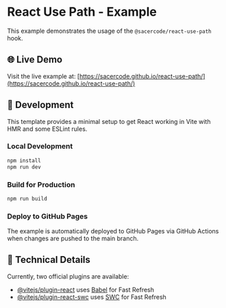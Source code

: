 # React Use Path - Example

This example demonstrates the usage of the `@sacercode/react-use-path` hook.

## 🌐 Live Demo

Visit the live example at: [https://sacercode.github.io/react-use-path/](https://sacercode.github.io/react-use-path/)

## 🚀 Development

This template provides a minimal setup to get React working in Vite with HMR and some ESLint rules.

### Local Development

```bash
npm install
npm run dev
```

### Build for Production

```bash
npm run build
```

### Deploy to GitHub Pages

The example is automatically deployed to GitHub Pages via GitHub Actions when changes are pushed to the main branch.

## 🔧 Technical Details

Currently, two official plugins are available:

- [@vitejs/plugin-react](https://github.com/vitejs/vite-plugin-react/blob/main/packages/plugin-react/README.md) uses [Babel](https://babeljs.io/) for Fast Refresh
- [@vitejs/plugin-react-swc](https://github.com/vitejs/vite-plugin-react-swc) uses [SWC](https://swc.rs/) for Fast Refresh
